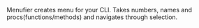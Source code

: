 Menufier creates menu for your CLI. Takes numbers, names and procs(functions/methods) and navigates through selection.
